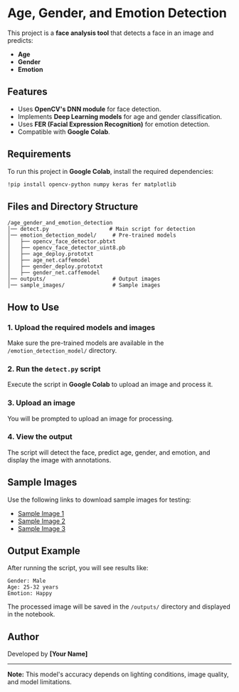 # Age, Gender, and Emotion Detection

This project is a **face analysis tool** that detects a face in an image and predicts:
- **Age**
- **Gender**
- **Emotion**

## Features
- Uses **OpenCV's DNN module** for face detection.
- Implements **Deep Learning models** for age and gender classification.
- Uses **FER (Facial Expression Recognition)** for emotion detection.
- Compatible with **Google Colab**.

## Requirements
To run this project in **Google Colab**, install the required dependencies:
```bash
!pip install opencv-python numpy keras fer matplotlib
```

## Files and Directory Structure
```
/age_gender_and_emotion_detection
│── detect.py                   # Main script for detection
│── emotion_detection_model/     # Pre-trained models
│   ├── opencv_face_detector.pbtxt
│   ├── opencv_face_detector_uint8.pb
│   ├── age_deploy.prototxt
│   ├── age_net.caffemodel
│   ├── gender_deploy.prototxt
│   ├── gender_net.caffemodel
│── outputs/                     # Output images
│── sample_images/               # Sample images
```

## How to Use
### 1. Upload the required models and images
Make sure the pre-trained models are available in the `/emotion_detection_model/` directory.

### 2. Run the `detect.py` script
Execute the script in **Google Colab** to upload an image and process it.

### 3. Upload an image
You will be prompted to upload an image for processing.

### 4. View the output
The script will detect the face, predict age, gender, and emotion, and display the image with annotations.

## Sample Images
Use the following links to download sample images for testing:
- [Sample Image 1](https://source.unsplash.com/300x300/?face)
- [Sample Image 2](https://source.unsplash.com/400x400/?human)
- [Sample Image 3](https://source.unsplash.com/500x500/?portrait)

## Output Example
After running the script, you will see results like:
```
Gender: Male
Age: 25-32 years
Emotion: Happy
```
The processed image will be saved in the `/outputs/` directory and displayed in the notebook.

## Author
Developed by **[Your Name]**

---
**Note:** This model's accuracy depends on lighting conditions, image quality, and model limitations.

